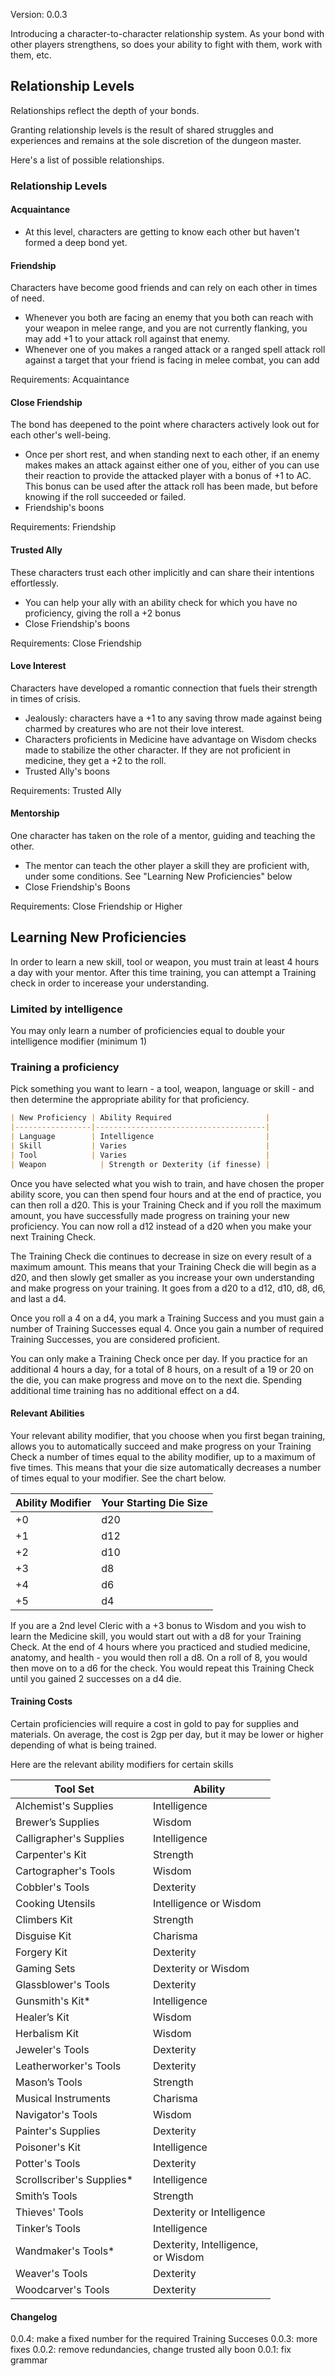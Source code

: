 Version: 0.0.3

Introducing a character-to-character relationship system. As your bond with other players strengthens, so does your ability to fight with them, work with them, etc. 

## Relationship Levels

Relationships reflect the depth of your bonds.

Granting relationship levels is the result of shared struggles and experiences and remains at the sole discretion of the dungeon master.  
  
Here's a list of possible relationships.

### Relationship Levels

#### Acquaintance

 - At this level, characters are getting to know each other but haven't formed a deep bond yet.

#### Friendship

Characters have become good friends and can rely on each other in times of need.

 - Whenever you both are facing an enemy that you both can reach with your weapon in melee range, and you are not currently flanking, you may add +1 to your attack roll against that enemy. 
 - Whenever one of you makes a ranged attack or a ranged spell attack roll against a target that your friend is facing in melee combat, you can add 

Requirements: Acquaintance

#### Close Friendship

The bond has deepened to the point where characters actively look out for each other's well-being.    
 
  - Once per short rest, and when standing next to each other, if an enemy makes makes an attack against either one of you, either of you can use their reaction to provide the attacked player with a bonus of +1 to AC. This bonus can be used after the attack roll has been made, but before knowing if the roll succeeded or failed. 
  - Friendship's boons

Requirements: Friendship

#### Trusted Ally

These characters trust each other implicitly and can share their intentions effortlessly.

 - You can help your ally with an ability check for which you have no proficiency, giving the roll a +2 bonus
 - Close Friendship's boons
 
 Requirements: Close Friendship

#### Love Interest

Characters have developed a romantic connection that fuels their strength in times of crisis.

- Jealously: characters have a +1 to any saving throw made against being charmed by creatures who are not their love interest.
- Characters proficients in Medicine have advantage on Wisdom checks made to stabilize the other character. If they are not proficient in medicine, they get a +2 to the roll.
- Trusted Ally's boons

Requirements: Trusted Ally

#### Mentorship

One character has taken on the role of a mentor, guiding and teaching the other.    

 - The mentor can teach the other player a skill they are proficient with, under some conditions. See "Learning New Proficiencies" below
 - Close Friendship's Boons

Requirements: Close Friendship or Higher

## Learning New Proficiencies

In order to learn a new skill, tool or weapon, you must train at least 4 hours a day with your mentor. After this time training, you can attempt a Training check in order to incerease your understanding. 

### Limited by intelligence

You may only learn a number of proficiencies equal to double your intelligence modifier (minimum 1)

### Training a proficiency

Pick something you want to learn - a tool, weapon, language or skill - and then determine the appropriate ability for that proficiency. 

```markdown
| New Proficiency | Ability Required                     |
|-----------------|--------------------------------------|
| Language        | Intelligence                         |
| Skill           | Varies                               |
| Tool            | Varies                               |
| Weapon            | Strength or Dexterity (if finesse) |
```


Once you have selected what you wish to train, and have chosen the proper ability score, you can then spend four hours and at the end of practice, you can then roll a d20. This is your Training Check and if you roll the maximum amount, you have successfully made progress on training your new proficiency. You can now roll a d12 instead of a d20 when you make your next Training Check.

The Training Check die continues to decrease in size on every result of a maximum amount. This means that your Training Check die will begin as a d20, and then slowly get smaller as you increase your own understanding and make progress on your training. It goes from a d20 to a d12, d10, d8, d6, and last a d4.

Once you roll a 4 on a d4, you mark a Training Success and you must gain a number of Training Successes equal 4. Once you gain a number of required Training Successes, you are considered proficient.

You can only make a Training Check once per day. If you practice for an additional 4 hours a day, for a total of 8 hours, on a result of a 19 or 20 on the die, you can make progress and move on to the next die. Spending additional time training has no additional effect on a d4.

#### Relevant Abilities

Your relevant ability modifier, that you choose when you first began training, allows you to automatically succeed and make progress on your Training Check a number of times equal to the ability modifier, up to a maximum of five times. This means that your die size automatically decreases a number of times equal to your modifier. See the chart below.

|Ability Modifier|Your Starting Die Size|
|---|---|
|+0|d20|
|+1|d12|
|+2|d10|
|+3|d8|
|+4|d6|
|+5|d4|

If you are a 2nd level Cleric with a +3 bonus to Wisdom and you wish to learn the Medicine skill, you would start out with a d8 for your Training Check. At the end of 4 hours where you practiced and studied medicine, anatomy, and health - you would then roll a d8. On a roll of 8, you would then move on to a d6 for the check. You would repeat this Training Check until you gained 2 successes on a d4 die.

#### Training Costs

Certain proficiencies will require a cost in gold to pay for supplies and materials. On average, the cost is 2gp per day, but it may be lower or higher depending of what is being trained.

Here are the relevant ability modifiers for certain skills

|Tool Set||Ability|
|---|---|---|
|Alchemist's Supplies||Intelligence|
|Brewer’s Supplies||Wisdom|
|Calligrapher's Supplies||Intelligence|
|Carpenter's Kit||Strength|
|Cartographer's Tools||Wisdom|
|Cobbler's Tools||Dexterity|
|Cooking Utensils||Intelligence or Wisdom|
|Climbers Kit||Strength|
|Disguise Kit||Charisma|
|Forgery Kit||Dexterity|
|Gaming Sets||Dexterity or Wisdom|
|Glassblower's Tools||Dexterity|
|Gunsmith's Kit*||Intelligence|
|Healer’s Kit||Wisdom|
|Herbalism Kit||Wisdom|
|Jeweler's Tools||Dexterity|
|Leatherworker's Tools||Dexterity|
|Mason’s Tools||Strength|
|Musical Instruments||Charisma|
|Navigator's Tools||Wisdom|
|Painter's Supplies||Dexterity|
|Poisoner's Kit||Intelligence|
|Potter's Tools||Dexterity|
|Scrollscriber's Supplies*||Intelligence|
|Smith’s Tools||Strength|
|Thieves' Tools||Dexterity or Intelligence|
|Tinker’s Tools||Intelligence|
|Wandmaker's Tools*||Dexterity, Intelligence,  <br>or Wisdom|
|Weaver's Tools||Dexterity|
|Woodcarver's Tools||Dexterity|

#### Changelog

0.0.4: make a fixed number for the required Training Succeses
0.0.3: more fixes
0.0.2: remove redundancies, change trusted ally boon
0.0.1: fix grammar